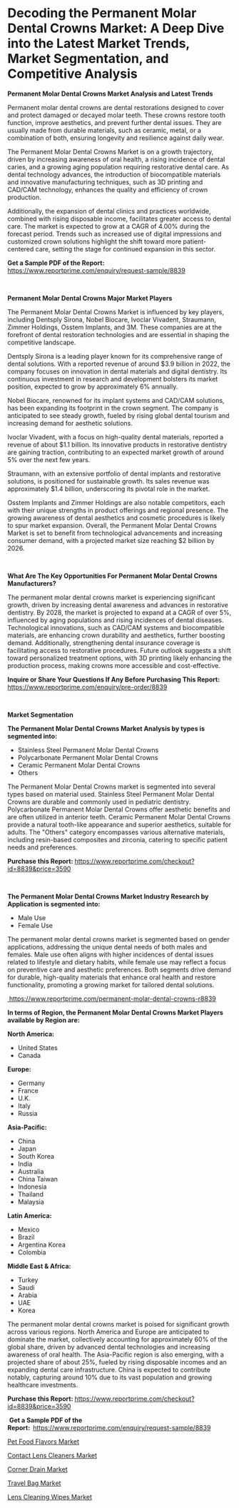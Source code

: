 <p><h1>Decoding the Permanent Molar Dental Crowns Market: A Deep Dive into the Latest Market Trends, Market Segmentation, and Competitive Analysis</h1></p><p><strong>Permanent Molar Dental Crowns Market Analysis and Latest Trends</strong></p>
<p><p>Permanent molar dental crowns are dental restorations designed to cover and protect damaged or decayed molar teeth. These crowns restore tooth function, improve aesthetics, and prevent further dental issues. They are usually made from durable materials, such as ceramic, metal, or a combination of both, ensuring longevity and resilience against daily wear.</p><p>The Permanent Molar Dental Crowns Market is on a growth trajectory, driven by increasing awareness of oral health, a rising incidence of dental caries, and a growing aging population requiring restorative dental care. As dental technology advances, the introduction of biocompatible materials and innovative manufacturing techniques, such as 3D printing and CAD/CAM technology, enhances the quality and efficiency of crown production.</p><p>Additionally, the expansion of dental clinics and practices worldwide, combined with rising disposable income, facilitates greater access to dental care. The market is expected to grow at a CAGR of 4.00% during the forecast period. Trends such as increased use of digital impressions and customized crown solutions highlight the shift toward more patient-centered care, setting the stage for continued expansion in this sector.</p></p>
<p><strong>Get a Sample PDF of the Report:&nbsp;</strong> <a href="https://www.reportprime.com/enquiry/request-sample/8839?utm_campaign=1620&utm_medium=2&utm_source=Github&utm_content=ia&utm_term=18102024&utm_id=permanent-molar-dental-crowns">https://www.reportprime.com/enquiry/request-sample/8839</a></p>
<p>&nbsp;</p>
<p><strong>Permanent Molar Dental Crowns Major Market Players</strong></p>
<p><p>The Permanent Molar Dental Crowns Market is influenced by key players, including Dentsply Sirona, Nobel Biocare, Ivoclar Vivadent, Straumann, Zimmer Holdings, Osstem Implants, and 3M. These companies are at the forefront of dental restoration technologies and are essential in shaping the competitive landscape.</p><p>Dentsply Sirona is a leading player known for its comprehensive range of dental solutions. With a reported revenue of around $3.9 billion in 2022, the company focuses on innovation in dental materials and digital dentistry. Its continuous investment in research and development bolsters its market position, expected to grow by approximately 6% annually.</p><p>Nobel Biocare, renowned for its implant systems and CAD/CAM solutions, has been expanding its footprint in the crown segment. The company is anticipated to see steady growth, fueled by rising global dental tourism and increasing demand for aesthetic solutions.</p><p>Ivoclar Vivadent, with a focus on high-quality dental materials, reported a revenue of about $1.1 billion. Its innovative products in restorative dentistry are gaining traction, contributing to an expected market growth of around 5% over the next few years.</p><p>Straumann, with an extensive portfolio of dental implants and restorative solutions, is positioned for sustainable growth. Its sales revenue was approximately $1.4 billion, underscoring its pivotal role in the market.</p><p>Osstem Implants and Zimmer Holdings are also notable competitors, each with their unique strengths in product offerings and regional presence. The growing awareness of dental aesthetics and cosmetic procedures is likely to spur market expansion. Overall, the Permanent Molar Dental Crowns Market is set to benefit from technological advancements and increasing consumer demand, with a projected market size reaching $2 billion by 2026.</p></p>
<p>&nbsp;</p>
<p><strong>What Are The Key Opportunities For Permanent Molar Dental Crowns Manufacturers?</strong></p>
<p><p>The permanent molar dental crowns market is experiencing significant growth, driven by increasing dental awareness and advances in restorative dentistry. By 2028, the market is projected to expand at a CAGR of over 5%, influenced by aging populations and rising incidences of dental diseases. Technological innovations, such as CAD/CAM systems and biocompatible materials, are enhancing crown durability and aesthetics, further boosting demand. Additionally, strengthening dental insurance coverage is facilitating access to restorative procedures. Future outlook suggests a shift toward personalized treatment options, with 3D printing likely enhancing the production process, making crowns more accessible and cost-effective.</p></p>
<p><strong>Inquire or Share Your Questions If Any Before Purchasing This Report:</strong> <a href="https://www.reportprime.com/enquiry/pre-order/8839?utm_campaign=1620&utm_medium=2&utm_source=Github&utm_content=ia&utm_term=18102024&utm_id=permanent-molar-dental-crowns">https://www.reportprime.com/enquiry/pre-order/8839</a></p>
<p>&nbsp;</p>
<p><strong>Market Segmentation</strong></p>
<p><strong>The Permanent Molar Dental Crowns Market Analysis by types is segmented into:</strong></p>
<p><ul><li>Stainless Steel Permanent Molar Dental Crowns</li><li>Polycarbonate Permanent Molar Dental Crowns</li><li>Ceramic Permanent Molar Dental Crowns</li><li>Others</li></ul></p>
<p><p>The Permanent Molar Dental Crowns market is segmented into several types based on material used. Stainless Steel Permanent Molar Dental Crowns are durable and commonly used in pediatric dentistry. Polycarbonate Permanent Molar Dental Crowns offer aesthetic benefits and are often utilized in anterior teeth. Ceramic Permanent Molar Dental Crowns provide a natural tooth-like appearance and superior aesthetics, suitable for adults. The "Others" category encompasses various alternative materials, including resin-based composites and zirconia, catering to specific patient needs and preferences.</p></p>
<p><strong>Purchase this Report:&nbsp;</strong><a href="https://www.reportprime.com/checkout?id=8839&price=3590&utm_campaign=1620&utm_medium=2&utm_source=Github&utm_content=ia&utm_term=18102024&utm_id=permanent-molar-dental-crowns">https://www.reportprime.com/checkout?id=8839&price=3590</a></p>
<p>&nbsp;</p>
<p><strong>The Permanent Molar Dental Crowns Market Industry Research by Application is segmented into:</strong></p>
<p><ul><li>Male Use</li><li>Female Use</li></ul></p>
<p><p>The permanent molar dental crowns market is segmented based on gender applications, addressing the unique dental needs of both males and females. Male use often aligns with higher incidences of dental issues related to lifestyle and dietary habits, while female use may reflect a focus on preventive care and aesthetic preferences. Both segments drive demand for durable, high-quality materials that enhance oral health and restore functionality, promoting a growing market for tailored dental solutions.</p></p>
<p><a href="https://www.reportprime.com/permanent-molar-dental-crowns-r8839?utm_campaign=1620&utm_medium=2&utm_source=Github&utm_content=ia&utm_term=18102024&utm_id=permanent-molar-dental-crowns">&nbsp;https://www.reportprime.com/permanent-molar-dental-crowns-r8839</a></p>
<p><strong>In terms of Region, the Permanent Molar Dental Crowns Market Players available by Region are:</strong></p>
<p>
    <p> <strong> North America: </strong>
        <ul>
            <li>United States</li>
            <li>Canada</li>
        </ul>
        </p> 
    <p> <strong> Europe: </strong>
        <ul>
            <li>Germany</li>
            <li>France</li>
            <li>U.K.</li>
            <li>Italy</li>
            <li>Russia</li>
        </ul>
        </p> 
    <p> <strong> Asia-Pacific: </strong>
        <ul>
            <li>China</li>
            <li>Japan</li>
            <li>South Korea</li>
            <li>India</li>
            <li>Australia</li>
            <li>China Taiwan</li>
            <li>Indonesia</li>
            <li>Thailand</li>
            <li>Malaysia</li>
        </ul>
        </p> 
    <p> <strong> Latin America: </strong>
        <ul>
            <li>Mexico</li>
            <li>Brazil</li>
            <li>Argentina Korea</li>
            <li>Colombia</li>
        </ul>
        </p> 
    <p> <strong> Middle East & Africa: </strong>
        <ul>
            <li>Turkey</li>
            <li>Saudi</li>
            <li>Arabia</li>
            <li>UAE</li>
            <li>Korea</li>
        </ul>
    </p>
    </p>
<p><p>The permanent molar dental crowns market is poised for significant growth across various regions. North America and Europe are anticipated to dominate the market, collectively accounting for approximately 60% of the global share, driven by advanced dental technologies and increasing awareness of oral health. The Asia-Pacific region is also emerging, with a projected share of about 25%, fueled by rising disposable incomes and an expanding dental care infrastructure. China is expected to contribute notably, capturing around 10% due to its vast population and growing healthcare investments.</p></p>
<p><strong>Purchase this Report: </strong><a href="https://www.reportprime.com/checkout?id=8839&price=3590&utm_campaign=1620&utm_medium=2&utm_source=Github&utm_content=ia&utm_term=18102024&utm_id=permanent-molar-dental-crowns">https://www.reportprime.com/checkout?id=8839&price=3590</a></p>
<p>&nbsp;<strong>Get a Sample PDF of the Report:&nbsp;&nbsp;</strong><a href="https://www.reportprime.com/enquiry/request-sample/8839?utm_campaign=1620&utm_medium=2&utm_source=Github&utm_content=ia&utm_term=18102024&utm_id=permanent-molar-dental-crowns">https://www.reportprime.com/enquiry/request-sample/8839</a></p>
<p><strong></strong></p>
<p><p><a href="https://www.linkedin.com/pulse/pet-food-flavors-market-evolution-future-outlook-forecasting-qiqzc?utm_campaign=1620&utm_medium=2&utm_source=Github&utm_content=ia&utm_term=18102024&utm_id=permanent-molar-dental-crowns">Pet Food Flavors Market</a></p><p><a href="https://www.linkedin.com/pulse/contact-lens-cleaners-market-outlook-complete-industry-analysis-wqx4c?utm_campaign=1620&utm_medium=2&utm_source=Github&utm_content=ia&utm_term=18102024&utm_id=permanent-molar-dental-crowns">Contact Lens Cleaners Market</a></p><p><a href="https://www.linkedin.com/pulse/global-corner-drain-market-trends-analysis-future-growth-prospects-xoouc?utm_campaign=1620&utm_medium=2&utm_source=Github&utm_content=ia&utm_term=18102024&utm_id=permanent-molar-dental-crowns">Corner Drain Market</a></p><p><a href="https://www.linkedin.com/pulse/travel-bag-market-global-insights-regional-analysis-2024-hicbc?utm_campaign=1620&utm_medium=2&utm_source=Github&utm_content=ia&utm_term=18102024&utm_id=permanent-molar-dental-crowns">Travel Bag Market</a></p><p><a href="https://www.linkedin.com/pulse/global-lens-cleaning-wipes-market-focus-product-type-wet-nd1cc?utm_campaign=1620&utm_medium=2&utm_source=Github&utm_content=ia&utm_term=18102024&utm_id=permanent-molar-dental-crowns">Lens Cleaning Wipes Market</a></p></p>